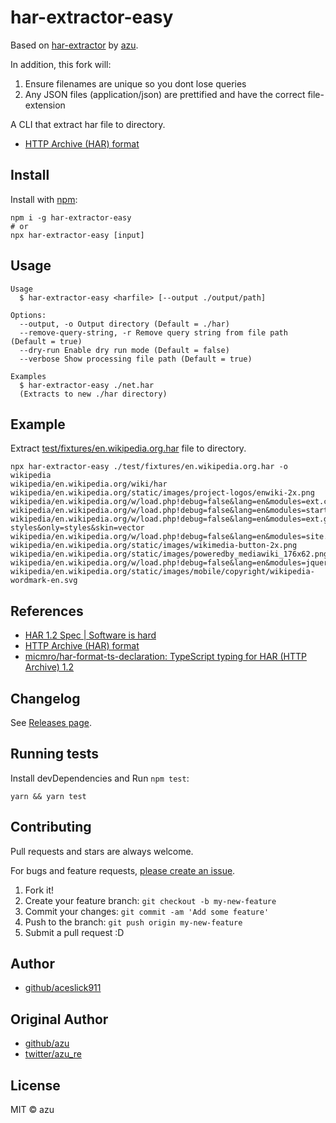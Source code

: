 # har-extractor-easy

Based on [har-extractor](https://github.com/azu/har-extractor) by [azu](https://github.com/azu).

In addition, this fork will:

1. Ensure filenames are unique so you dont lose queries
2. Any JSON files (application/json) are prettified and have the correct file-extension

A CLI that extract har file to directory.

-   [HTTP Archive (HAR) format](https://w3c.github.io/web-performance/specs/HAR/Overview.html "HTTP Archive (HAR) format")

## Install

Install with [npm](https://www.npmjs.com/):

    npm i -g har-extractor-easy
    # or
    npx har-extractor-easy [input]

## Usage

    Usage
      $ har-extractor-easy <harfile> [--output ./output/path]

    Options:
      --output, -o Output directory (Default = ./har)
      --remove-query-string, -r Remove query string from file path (Default = true)
      --dry-run Enable dry run mode (Default = false)
      --verbose Show processing file path (Default = true)

    Examples
      $ har-extractor-easy ./net.har
      (Extracts to new ./har directory)

## Example

Extract [test/fixtures/en.wikipedia.org.har](test/fixtures/en.wikipedia.org.har) file to directory.

```
npx har-extractor-easy ./test/fixtures/en.wikipedia.org.har -o wikipedia
wikipedia/en.wikipedia.org/wiki/har
wikipedia/en.wikipedia.org/static/images/project-logos/enwiki-2x.png
wikipedia/en.wikipedia.org/w/load.php!debug=false&lang=en&modules=ext.cite.styles!ext.uls.interlanguage!ext.visualEditor.desktopA
wikipedia/en.wikipedia.org/w/load.php!debug=false&lang=en&modules=startup&only=scripts&skin=vector
wikipedia/en.wikipedia.org/w/load.php!debug=false&lang=en&modules=ext.gadget.charinsert-styles&only=styles&skin=vector
wikipedia/en.wikipedia.org/w/load.php!debug=false&lang=en&modules=site.styles&only=styles&skin=vector
wikipedia/en.wikipedia.org/static/images/wikimedia-button-2x.png
wikipedia/en.wikipedia.org/static/images/poweredby_mediawiki_176x62.png
wikipedia/en.wikipedia.org/w/load.php!debug=false&lang=en&modules=jquery,mediawiki!mediawiki.legacy.wikibits&only=scripts&skin=ve
wikipedia/en.wikipedia.org/static/images/mobile/copyright/wikipedia-wordmark-en.svg
```

## References

-   [HAR 1.2 Spec | Software is hard](http://www.softwareishard.com/blog/har-12-spec/ "HAR 1.2 Spec | Software is hard")
-   [HTTP Archive (HAR) format](https://w3c.github.io/web-performance/specs/HAR/Overview.html "HTTP Archive (HAR) format")
-   [micmro/har-format-ts-declaration: TypeScript typing for HAR (HTTP Archive) 1.2](https://github.com/micmro/har-format-ts-declaration "micmro/har-format-ts-declaration: TypeScript typing for HAR (HTTP Archive) 1.2")

## Changelog

See [Releases page](https://github.com/aceslick911/har-extractor-easy/releases).

## Running tests

Install devDependencies and Run `npm test`:

    yarn && yarn test

## Contributing

Pull requests and stars are always welcome.

For bugs and feature requests, [please create an issue](https://github.com/aceslick911/har-extractor-easy/issues).

1. Fork it!
2. Create your feature branch: `git checkout -b my-new-feature`
3. Commit your changes: `git commit -am 'Add some feature'`
4. Push to the branch: `git push origin my-new-feature`
5. Submit a pull request :D

## Author

-   [github/aceslick911](https://github.com/aceslick911)

## Original Author

-   [github/azu](https://github.com/azu)
-   [twitter/azu_re](https://twitter.com/azu_re)

## License

MIT © azu
